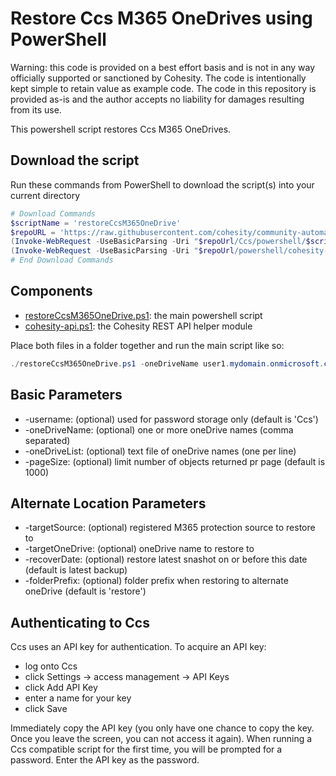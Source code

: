 # Restore Ccs M365 OneDrives using PowerShell

Warning: this code is provided on a best effort basis and is not in any way officially supported or sanctioned by Cohesity. The code is intentionally kept simple to retain value as example code. The code in this repository is provided as-is and the author accepts no liability for damages resulting from its use.

This powershell script restores Ccs M365 OneDrives.

## Download the script

Run these commands from PowerShell to download the script(s) into your current directory

```powershell
# Download Commands
$scriptName = 'restoreCcsM365OneDrive'
$repoURL = 'https://raw.githubusercontent.com/cohesity/community-automation-samples/main'
(Invoke-WebRequest -UseBasicParsing -Uri "$repoUrl/Ccs/powershell/$scriptName/$scriptName.ps1").content | Out-File "$scriptName.ps1"; (Get-Content "$scriptName.ps1") | Set-Content "$scriptName.ps1"
(Invoke-WebRequest -UseBasicParsing -Uri "$repoUrl/powershell/cohesity-api/cohesity-api.ps1").content | Out-File cohesity-api.ps1; (Get-Content cohesity-api.ps1) | Set-Content cohesity-api.ps1
# End Download Commands
```

## Components

* [restoreCcsM365OneDrive.ps1](https://raw.githubusercontent.com/cohesity/community-automation-samples/main/Ccs/powershell/restoreCcsM365OneDrive/restoreCcsM365OneDrive.ps1): the main powershell script
* [cohesity-api.ps1](https://raw.githubusercontent.com/cohesity/community-automation-samples/main/powershell/cohesity-api/cohesity-api.ps1): the Cohesity REST API helper module

Place both files in a folder together and run the main script like so:

```powershell
./restoreCcsM365OneDrive.ps1 -oneDriveName user1.mydomain.onmicrosoft.com, user2.mydomain.onmicrosoft.com
```

## Basic Parameters

* -username: (optional) used for password storage only (default is 'Ccs')
* -oneDriveName: (optional) one or more oneDrive names (comma separated)
* -oneDriveList: (optional) text file of oneDrive names (one per line)
* -pageSize: (optional) limit number of objects returned pr page (default is 1000)

## Alternate Location Parameters

* -targetSource: (optional) registered M365 protection source to restore to
* -targetOneDrive: (optional) oneDrive name to restore to
* -recoverDate: (optional) restore latest snashot on or before this date (default is latest backup)
* -folderPrefix: (optional) folder prefix when restoring to alternate oneDrive (default is 'restore')

## Authenticating to Ccs

Ccs uses an API key for authentication. To acquire an API key:

* log onto Ccs
* click Settings -> access management -> API Keys
* click Add API Key
* enter a name for your key
* click Save

Immediately copy the API key (you only have one chance to copy the key. Once you leave the screen, you can not access it again). When running a Ccs compatible script for the first time, you will be prompted for a password. Enter the API key as the password.
